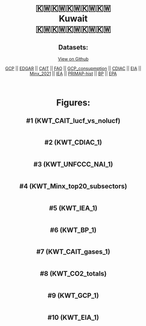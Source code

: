 
<center>
<h1 align="center">
🇰🇼🇰🇼🇰🇼🇰🇼🇰🇼
<br>
Kuwait
<br>
🇰🇼🇰🇼🇰🇼🇰🇼🇰🇼
</h1>
<h2>Datasets:</h2>
<p><a href="https://github.com/dquintani/GreenhouseData/tree/master/country_data/KWT_Kuwait/data">View on Github</a>
<br></p><p><a href="data/KWT_GCP.csv">GCP</a> || <a href="data/KWT_EDGAR.csv">EDGAR</a> || <a href="data/KWT_CAIT.csv">CAIT</a> || <a href="data/KWT_FAO.csv">FAO</a> || <a href="data/KWT_GCP_consupmption.csv">GCP_consupmption</a> || <a href="data/KWT_CDIAC.csv">CDIAC</a> || <a href="data/KWT_EIA.csv">EIA</a> || <a href="data/KWT_Minx_2021.csv">Minx_2021</a> || <a href="data/KWT_IEA.csv">IEA</a> || <a href="data/KWT_PRIMAP-hist.csv">PRIMAP-hist</a> || <a href="data/KWT_BP.csv">BP</a> || <a href="data/KWT_EPA.csv">EPA</a></p><p><br></p>
<h1>Figures:</h1><h2>#1 (KWT_CAIT_lucf_vs_nolucf)</h2>
<p><img alt="" src="figures/KWT_CAIT_lucf_vs_nolucf.png" /></p><h2>#2 (KWT_CDIAC_1)</h2>
<p><img alt="" src="figures/KWT_CDIAC_1.png" /></p><h2>#3 (KWT_UNFCCC_NAI_1)</h2>
<p><img alt="" src="figures/KWT_UNFCCC_NAI_1.png" /></p><h2>#4 (KWT_Minx_top20_subsectors)</h2>
<p><img alt="" src="figures/KWT_Minx_top20_subsectors.png" /></p><h2>#5 (KWT_IEA_1)</h2>
<p><img alt="" src="figures/KWT_IEA_1.png" /></p><h2>#6 (KWT_BP_1)</h2>
<p><img alt="" src="figures/KWT_BP_1.png" /></p><h2>#7 (KWT_CAIT_gases_1)</h2>
<p><img alt="" src="figures/KWT_CAIT_gases_1.png" /></p><h2>#8 (KWT_CO2_totals)</h2>
<p><img alt="" src="figures/KWT_CO2_totals.png" /></p><h2>#9 (KWT_GCP_1)</h2>
<p><img alt="" src="figures/KWT_GCP_1.png" /></p><h2>#10 (KWT_EIA_1)</h2>
<p><img alt="" src="figures/KWT_EIA_1.png" /></p>